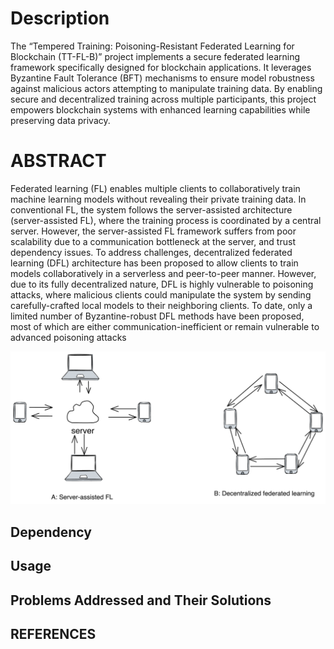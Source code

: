 # Description 
The “Tempered Training: Poisoning-Resistant Federated Learning for Blockchain (TT-FL-B)” project implements a secure federated learning framework specifically designed for blockchain applications. It leverages Byzantine Fault Tolerance (BFT) mechanisms to ensure model robustness against malicious actors attempting to manipulate training data. By enabling secure and decentralized training across multiple participants, this project empowers blockchain systems with enhanced learning capabilities while preserving data privacy.

# ABSTRACT
Federated learning (FL) enables multiple clients to collaboratively train machine learning models without revealing their private training data. In conventional FL, the system follows the server-assisted architecture (server-assisted FL), where the training process is coordinated by a central server. However, the server-assisted FL framework suffers from poor scalability due to a communication bottleneck at the server, and trust dependency issues. To address challenges, decentralized federated learning (DFL) architecture has been proposed to allow clients to train models collaboratively in a serverless and peer-to-peer manner. However, due to its fully decentralized nature, DFL is highly vulnerable to poisoning attacks, where malicious clients could manipulate the system by sending carefully-crafted local models to their neighboring clients. To date, only a limited number of Byzantine-robust DFL methods have been proposed, most of which are either communication-inefficient or remain vulnerable to advanced poisoning attacks

![alt text](assets/image.png)

## Dependency

## Usage



## Problems Addressed and Their Solutions



## REFERENCES
